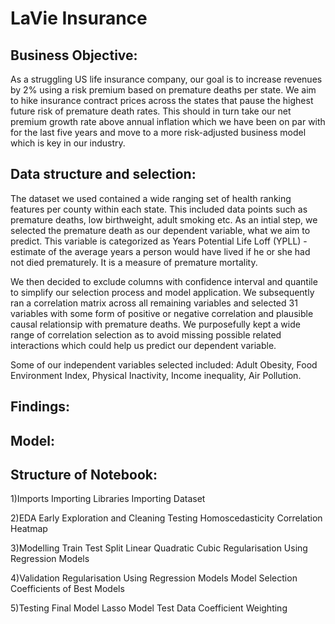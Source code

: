 # LaVie Insurance

## Business Objective:

As a struggling US life insurance company, our goal is to increase revenues by 2% using a risk premium based on premature deaths per state. We aim to hike insurance contract prices across the states that pause the highest future risk of premature death rates. This should in turn take our net premium growth rate above annual inflation which we have been on par with for the last five years and move to a more risk-adjusted business model which is key in our industry. 

## Data structure and selection: 

The dataset we used contained a wide ranging set of health ranking features per county within each state. This included data points such as premature deaths, low birthweight, adult smoking etc. As an intial step, we selected the premature death as our dependent variable, what we aim to predict. This variable is categorized as Years Potential Life Loff (YPLL) - estimate of the average years a person would have lived if he or she had not died prematurely. It is a measure of premature mortality. 

We then decided to exclude columns with confidence interval and quantile to simplify our selection process and model application. We subsequently ran a correlation matrix across all remaining variables and selected 31 variables with some form of positive or negative correlation and plausible causal relationsip with premature deaths. We purposefully kept a wide range of correlation selection as to avoid missing possible related interactions which could help us predict our dependent variable.

Some of our independent variables selected included: Adult Obesity, Food Environment Index, Physical Inactivity, Income inequality, Air Pollution.

## Findings:


## Model:


## Structure of Notebook:
1)Imports
    Importing Libraries
    Importing Dataset

2)EDA
    Early Exploration and Cleaning
    Testing Homoscedasticity
    Correlation Heatmap

3)Modelling
    Train Test Split
    Linear
    Quadratic
    Cubic
    Regularisation Using Regression Models

4)Validation
    Regularisation Using Regression Models
    Model Selection
    Coefficients of Best Models

5)Testing Final Model
    Lasso Model Test Data
    Coefficient Weighting
